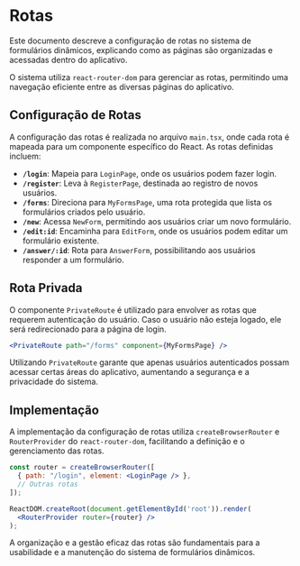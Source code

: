 
# Rotas

Este documento descreve a configuração de rotas no sistema de formulários dinâmicos, explicando como as páginas são organizadas e acessadas dentro do aplicativo.

O sistema utiliza `react-router-dom` para gerenciar as rotas, permitindo uma navegação eficiente entre as diversas páginas do aplicativo.

## Configuração de Rotas

A configuração das rotas é realizada no arquivo `main.tsx`, onde cada rota é mapeada para um componente específico do React. As rotas definidas incluem:

- **`/login`**: Mapeia para `LoginPage`, onde os usuários podem fazer login.
- **`/register`**: Leva à `RegisterPage`, destinada ao registro de novos usuários.
- **`/forms`**: Direciona para `MyFormsPage`, uma rota protegida que lista os formulários criados pelo usuário.
- **`/new`**: Acessa `NewForm`, permitindo aos usuários criar um novo formulário.
- **`/edit:id`**: Encaminha para `EditForm`, onde os usuários podem editar um formulário existente.
- **`/answer/:id`**: Rota para `AnswerForm`, possibilitando aos usuários responder a um formulário.

## Rota Privada

O componente `PrivateRoute` é utilizado para envolver as rotas que requerem autenticação do usuário. Caso o usuário não esteja logado, ele será redirecionado para a página de login.

```jsx
<PrivateRoute path="/forms" component={MyFormsPage} />
```

Utilizando `PrivateRoute` garante que apenas usuários autenticados possam acessar certas áreas do aplicativo, aumentando a segurança e a privacidade do sistema.

## Implementação

A implementação da configuração de rotas utiliza `createBrowserRouter` e `RouterProvider` do `react-router-dom`, facilitando a definição e o gerenciamento das rotas.

```jsx
const router = createBrowserRouter([
  { path: "/login", element: <LoginPage /> },
  // Outras rotas
]);

ReactDOM.createRoot(document.getElementById('root')).render(
  <RouterProvider router={router} />
);
```

A organização e a gestão eficaz das rotas são fundamentais para a usabilidade e a manutenção do sistema de formulários dinâmicos.
